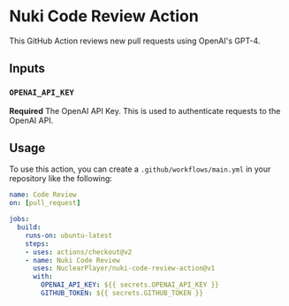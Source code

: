 # Nuki Code Review Action

This GitHub Action reviews new pull requests using OpenAI's GPT-4.

## Inputs

### `OPENAI_API_KEY`

**Required** The OpenAI API Key. This is used to authenticate requests to the OpenAI API.

## Usage

To use this action, you can create a `.github/workflows/main.yml` in your repository like the following:

```yaml
name: Code Review
on: [pull_request]

jobs:
  build:
    runs-on: ubuntu-latest
    steps:
    - uses: actions/checkout@v2
    - name: Nuki Code Review
      uses: NuclearPlayer/nuki-code-review-action@v1
      with:
        OPENAI_API_KEY: ${{ secrets.OPENAI_API_KEY }}
        GITHUB_TOKEN: ${{ secrets.GITHUB_TOKEN }}
```